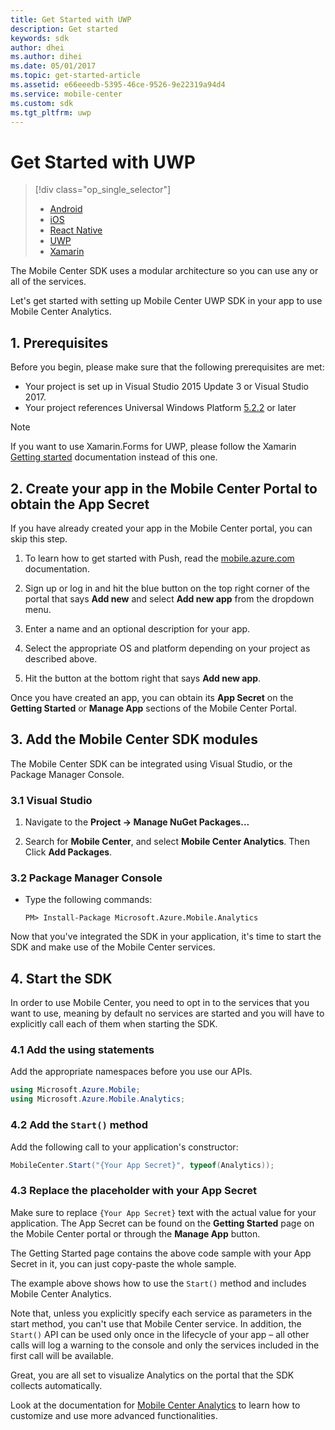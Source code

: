 ```yaml
---
title: Get Started with UWP
description: Get started
keywords: sdk
author: dhei
ms.author: dihei
ms.date: 05/01/2017
ms.topic: get-started-article
ms.assetid: e66eeedb-5395-46ce-9526-9e22319a94d4
ms.service: mobile-center
ms.custom: sdk
ms.tgt_pltfrm: uwp
---
```


# Get Started with UWP

> [!div class="op_single_selector"]
> * [Android](android.md)
> * [iOS](ios.md)
> * [React Native](react-native.md)
> * [UWP](uwp.md)
> * [Xamarin](xamarin.md)

The Mobile Center SDK uses a modular architecture so you can use any or all of the services.

Let's get started with setting up Mobile Center UWP SDK in your app to use Mobile Center Analytics.

## 1. Prerequisites

Before you begin, please make sure that the following prerequisites are met:

* Your project is set up in Visual Studio 2015 Update 3 or Visual Studio 2017.
* Your project references Universal Windows Platform [5.2.2](https://www.nuget.org/packages/Microsoft.NETCore.UniversalWindowsPlatform/5.2.2) or later

> [!NOTE]
> If you want to use Xamarin.Forms for UWP, please follow the Xamarin [Getting started](~/sdk/getting-started/xamarin.md) documentation instead of this one.

## 2. Create your app in the Mobile Center Portal to obtain the App Secret

If you have already created your app in the Mobile Center portal, you can skip this step.

1. To learn how to get started with Push, read the [mobile.azure.com](https://mobile.azure.com) documentation.

2. Sign up or log in and hit the blue button on the top right corner of the portal that says **Add new** and select **Add new app** from the dropdown menu.

3. Enter a name and an optional description for your app.

4. Select the appropriate OS and platform depending on your project as described above.

5. Hit the button at the bottom right that says **Add new app**.

Once you have created an app, you can obtain its **App Secret** on the **Getting Started** or **Manage App** sections of the Mobile Center Portal.

## 3. Add the Mobile Center SDK modules

The Mobile Center SDK can be integrated using Visual Studio, or the Package Manager Console.

### 3.1 Visual Studio

1. Navigate to the **Project -> Manage NuGet Packages...**

2. Search for **Mobile Center**, and select **Mobile Center Analytics**. Then Click **Add Packages**.

### 3.2 Package Manager Console

* Type the following commands:

   `PM> Install-Package Microsoft.Azure.Mobile.Analytics`

Now that you've integrated the SDK in your application, it's time to start the SDK and make use of the Mobile Center services.

## 4. Start the SDK

In order to use Mobile Center, you need to opt in to the services that you want to use, meaning by default no services are started and you will have to explicitly call each of them when starting the SDK.

### 4.1 Add the using statements

Add the appropriate namespaces before you use our APIs.

```csharp
using Microsoft.Azure.Mobile;
using Microsoft.Azure.Mobile.Analytics;
```

### 4.2 Add the `Start()` method

Add the following call to your application's constructor:

```csharp
MobileCenter.Start("{Your App Secret}", typeof(Analytics));
```

### 4.3 Replace the placeholder with your App Secret

Make sure to replace `{Your App Secret}` text with the actual value for your application. The App Secret can be found on the **Getting Started** page on the Mobile Center portal or through the **Manage App** button.

The Getting Started page contains the above code sample with your App Secret in it, you can just copy-paste the whole sample.

The example above shows how to use the `Start()` method and includes Mobile Center Analytics.

Note that, unless you explicitly specify each service as parameters in the start method, you can't use that Mobile Center service. In addition, the `Start()` API can be used only once in the lifecycle of your app – all other calls will log a warning to the console and only the services included in the first call will be available.

Great, you are all set to visualize Analytics on the portal that the SDK collects automatically.

Look at the documentation for [Mobile Center Analytics](~/sdk/analytics/uwp.md) to learn how to customize and use more advanced functionalities.

